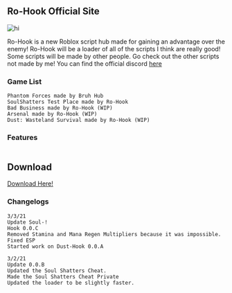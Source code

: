 ## Ro-Hook Official Site

<img src="https://user-images.githubusercontent.com/36272042/109825321-f2c37880-7bf6-11eb-8d7f-43abc1f01bb8.png" alt="hi" class="inline"/>


Ro-Hook is a new Roblox script hub made for gaining an advantage over the enemy!
Ro-Hook will be a loader of all of the scripts I think are really good!
Some scripts will be made by other people. Go check out the other scripts not made by me!
You can find the official discord [here](https://discord.gg/qDJHakKYBq)

### Game List

```
Phantom Forces made by Bruh Hub
SoulShatters Test Place made by Ro-Hook
Bad Business made by Ro-Hook (WIP)
Arsenal made by Ro-Hook (WIP)
Dust: Wasteland Survival made by Ro-Hook (WIP)
```

### Features

```

```

## Download

[Download Here!](http://anthargo.com/7eK2)


### Changelogs

```
3/3/21
Update Soul-!
Hook 0.0.C
Removed Stamina and Mana Regen Multipliers because it was impossible.
Fixed ESP
Started work on Dust-Hook 0.0.A
```

```
3/2/21
Update 0.0.B
Updated the Soul Shatters Cheat.
Made the Soul Shatters Cheat Private
Updated the loader to be slightly faster.
```
